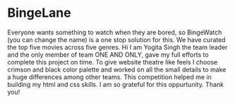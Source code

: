 # BingeLane
 Everyone wants something to watch when they are bored, so BingeWatch (you can change the name) is a one stop solution for this. We have curated the top five movies across five genres.
 Hi I am Yogita Singh the team leader and the only member of team ONE AND ONLY, gave my full efforts to complete this project on time. To give website theatre like feels I choose crimson and black color palette and worked on all the small details to make a huge differences among other teams. This competition helped me in building my html and css skills. I am so grateful for this oppurtunity.
 Thank you!
